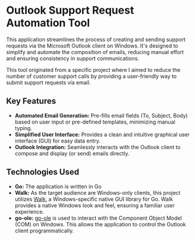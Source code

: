 # Outlook Support Request Automation Tool

This application streamlines the process of creating and sending support requests via the Microsoft Outlook client on Windows. It's designed to simplify and automate the composition of emails, reducing manual effort and ensuring consistency in support communications.

This tool originated from a specific project where I aimed to reduce the number of customer support calls by providing a user-friendly way to submit support requests via email. 

## Key Features

*   **Automated Email Generation:** Pre-fills email fields (To, Subject, Body) based on user input or pre-defined templates, minimizing manual typing.
*   **Simplified User Interface:** Provides a clean and intuitive graphical user interface (GUI) for easy data entry.
*   **Outlook Integration:** Seamlessly interacts with the Outlook client to compose and display (or send) emails directly.

## Technologies Used
*   **Go:** The application is written in Go
*   **Walk:** As the target audience are Windows-only clients, this project utilizes [Walk](https://github.com/lxn/walk), a Windows-specific native GUI library for Go. Walk provides a native Windows look and feel, ensuring a familiar user experience.
*   **go-ole:** [go-ole](https://github.com/go-ole/go-ole) is used to interact with the Component Object Model (COM) on Windows. This allows the application to control the Outlook client programmatically.
